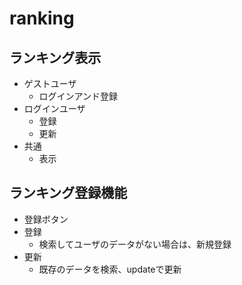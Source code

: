 # ranking

## ランキング表示

+ ゲストユーザ
  + ログインアンド登録
+ ログインユーザ
  + 登録
  + 更新
+ 共通
  + 表示

## ランキング登録機能

+ 登録ボタン
+ 登録
  + 検索してユーザのデータがない場合は、新規登録
+ 更新
  + 既存のデータを検索、updateで更新
